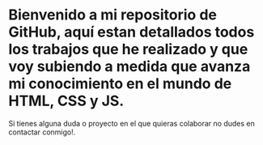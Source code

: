 # Bienvenido a mi repositorio de GitHub, aquí estan detallados todos los trabajos que he realizado y que voy subiendo a medida que avanza mi conocimiento en el mundo de HTML, CSS y JS.

Si tienes alguna duda o proyecto en el que quieras colaborar no dudes en contactar conmigo!.
